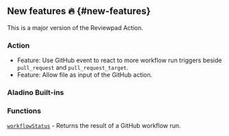 ## New features :fire: {#new-features}

This is a major version of the Reviewpad Action. 

### Action

- Feature: Use GitHub event to react to more workflow run triggers beside `pull_request` and `pull_request_target`.
- Feature: Allow file as input of the GitHub action.

### Aladino Built-ins

### Functions

[`workflowStatus`](/reviewpad-file-specification/aladino-specification/aladino-built-ins#workflowstatus) - Returns the result of a GitHub workflow run.